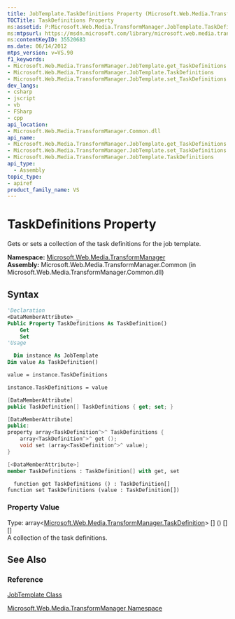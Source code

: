 ```yaml
---
title: JobTemplate.TaskDefinitions Property (Microsoft.Web.Media.TransformManager)
TOCTitle: TaskDefinitions Property
ms:assetid: P:Microsoft.Web.Media.TransformManager.JobTemplate.TaskDefinitions
ms:mtpsurl: https://msdn.microsoft.com/library/microsoft.web.media.transformmanager.jobtemplate.taskdefinitions(v=VS.90)
ms:contentKeyID: 35520683
ms.date: 06/14/2012
mtps_version: v=VS.90
f1_keywords:
- Microsoft.Web.Media.TransformManager.JobTemplate.get_TaskDefinitions
- Microsoft.Web.Media.TransformManager.JobTemplate.TaskDefinitions
- Microsoft.Web.Media.TransformManager.JobTemplate.set_TaskDefinitions
dev_langs:
- csharp
- jscript
- vb
- FSharp
- cpp
api_location:
- Microsoft.Web.Media.TransformManager.Common.dll
api_name:
- Microsoft.Web.Media.TransformManager.JobTemplate.get_TaskDefinitions
- Microsoft.Web.Media.TransformManager.JobTemplate.set_TaskDefinitions
- Microsoft.Web.Media.TransformManager.JobTemplate.TaskDefinitions
api_type:
  - Assembly
topic_type:
- apiref
product_family_name: VS
---
```


# TaskDefinitions Property

Gets or sets a collection of the task definitions for the job template.

**Namespace:**  [Microsoft.Web.Media.TransformManager](microsoft-web-media-transformmanager-namespace.md)  
**Assembly:**  Microsoft.Web.Media.TransformManager.Common (in Microsoft.Web.Media.TransformManager.Common.dll)

## Syntax

```vb
'Declaration
<DataMemberAttribute> _
Public Property TaskDefinitions As TaskDefinition()
    Get
    Set
'Usage

  Dim instance As JobTemplate
Dim value As TaskDefinition()

value = instance.TaskDefinitions

instance.TaskDefinitions = value
```

```csharp
[DataMemberAttribute]
public TaskDefinition[] TaskDefinitions { get; set; }
```

```cpp
[DataMemberAttribute]
public:
property array<TaskDefinition^>^ TaskDefinitions {
    array<TaskDefinition^>^ get ();
    void set (array<TaskDefinition^>^ value);
}
```

``` fsharp
[<DataMemberAttribute>]
member TaskDefinitions : TaskDefinition[] with get, set
```

```jscript
  function get TaskDefinitions () : TaskDefinition[]
function set TaskDefinitions (value : TaskDefinition[])
```

### Property Value

Type: array\<[Microsoft.Web.Media.TransformManager.TaskDefinition](taskdefinition-class-microsoft-web-media-transformmanager.md)\> \[\] () \[\] \[\]  
A collection of the task definitions.  

## See Also

### Reference

[JobTemplate Class](jobtemplate-class-microsoft-web-media-transformmanager.md)

[Microsoft.Web.Media.TransformManager Namespace](microsoft-web-media-transformmanager-namespace.md)

